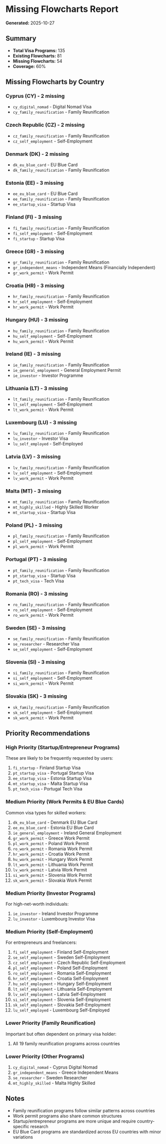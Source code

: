 # Missing Flowcharts Report

**Generated:** 2025-10-27

## Summary

- **Total Visa Programs:** 135
- **Existing Flowcharts:** 81
- **Missing Flowcharts:** 54
- **Coverage:** 60%

## Missing Flowcharts by Country

### Cyprus (CY) - 2 missing
- `cy_digital_nomad` - Digital Nomad Visa
- `cy_family_reunification` - Family Reunification

### Czech Republic (CZ) - 2 missing
- `cz_family_reunification` - Family Reunification
- `cz_self_employment` - Self-Employment

### Denmark (DK) - 2 missing
- `dk_eu_blue_card` - EU Blue Card
- `dk_family_reunification` - Family Reunification

### Estonia (EE) - 3 missing
- `ee_eu_blue_card` - EU Blue Card
- `ee_family_reunification` - Family Reunification
- `ee_startup_visa` - Startup Visa

### Finland (FI) - 3 missing
- `fi_family_reunification` - Family Reunification
- `fi_self_employment` - Self-Employment
- `fi_startup` - Startup Visa

### Greece (GR) - 3 missing
- `gr_family_reunification` - Family Reunification
- `gr_independent_means` - Independent Means (Financially Independent)
- `gr_work_permit` - Work Permit

### Croatia (HR) - 3 missing
- `hr_family_reunification` - Family Reunification
- `hr_self_employment` - Self-Employment
- `hr_work_permit` - Work Permit

### Hungary (HU) - 3 missing
- `hu_family_reunification` - Family Reunification
- `hu_self_employment` - Self-Employment
- `hu_work_permit` - Work Permit

### Ireland (IE) - 3 missing
- `ie_family_reunification` - Family Reunification
- `ie_general_employment` - General Employment Permit
- `ie_investor` - Investor Programme

### Lithuania (LT) - 3 missing
- `lt_family_reunification` - Family Reunification
- `lt_self_employment` - Self-Employment
- `lt_work_permit` - Work Permit

### Luxembourg (LU) - 3 missing
- `lu_family_reunification` - Family Reunification
- `lu_investor` - Investor Visa
- `lu_self_employed` - Self-Employed

### Latvia (LV) - 3 missing
- `lv_family_reunification` - Family Reunification
- `lv_self_employment` - Self-Employment
- `lv_work_permit` - Work Permit

### Malta (MT) - 3 missing
- `mt_family_reunification` - Family Reunification
- `mt_highly_skilled` - Highly Skilled Worker
- `mt_startup_visa` - Startup Visa

### Poland (PL) - 3 missing
- `pl_family_reunification` - Family Reunification
- `pl_self_employment` - Self-Employment
- `pl_work_permit` - Work Permit

### Portugal (PT) - 3 missing
- `pt_family_reunification` - Family Reunification
- `pt_startup_visa` - Startup Visa
- `pt_tech_visa` - Tech Visa

### Romania (RO) - 3 missing
- `ro_family_reunification` - Family Reunification
- `ro_self_employment` - Self-Employment
- `ro_work_permit` - Work Permit

### Sweden (SE) - 3 missing
- `se_family_reunification` - Family Reunification
- `se_researcher` - Researcher Visa
- `se_self_employment` - Self-Employment

### Slovenia (SI) - 3 missing
- `si_family_reunification` - Family Reunification
- `si_self_employment` - Self-Employment
- `si_work_permit` - Work Permit

### Slovakia (SK) - 3 missing
- `sk_family_reunification` - Family Reunification
- `sk_self_employment` - Self-Employment
- `sk_work_permit` - Work Permit

## Priority Recommendations

### High Priority (Startup/Entrepreneur Programs)
These are likely to be frequently requested by users:
1. `fi_startup` - Finland Startup Visa
2. `pt_startup_visa` - Portugal Startup Visa
3. `ee_startup_visa` - Estonia Startup Visa
4. `mt_startup_visa` - Malta Startup Visa
5. `pt_tech_visa` - Portugal Tech Visa

### Medium Priority (Work Permits & EU Blue Cards)
Common visa types for skilled workers:
1. `dk_eu_blue_card` - Denmark EU Blue Card
2. `ee_eu_blue_card` - Estonia EU Blue Card
3. `ie_general_employment` - Ireland General Employment
4. `gr_work_permit` - Greece Work Permit
5. `pl_work_permit` - Poland Work Permit
6. `ro_work_permit` - Romania Work Permit
7. `hr_work_permit` - Croatia Work Permit
8. `hu_work_permit` - Hungary Work Permit
9. `lt_work_permit` - Lithuania Work Permit
10. `lv_work_permit` - Latvia Work Permit
11. `si_work_permit` - Slovenia Work Permit
12. `sk_work_permit` - Slovakia Work Permit

### Medium Priority (Investor Programs)
For high-net-worth individuals:
1. `ie_investor` - Ireland Investor Programme
2. `lu_investor` - Luxembourg Investor Visa

### Medium Priority (Self-Employment)
For entrepreneurs and freelancers:
1. `fi_self_employment` - Finland Self-Employment
2. `se_self_employment` - Sweden Self-Employment
3. `cz_self_employment` - Czech Republic Self-Employment
4. `pl_self_employment` - Poland Self-Employment
5. `ro_self_employment` - Romania Self-Employment
6. `hr_self_employment` - Croatia Self-Employment
7. `hu_self_employment` - Hungary Self-Employment
8. `lt_self_employment` - Lithuania Self-Employment
9. `lv_self_employment` - Latvia Self-Employment
10. `si_self_employment` - Slovenia Self-Employment
11. `sk_self_employment` - Slovakia Self-Employment
12. `lu_self_employed` - Luxembourg Self-Employed

### Lower Priority (Family Reunification)
Important but often dependent on primary visa holder:
1. All 19 family reunification programs across countries

### Lower Priority (Other Programs)
1. `cy_digital_nomad` - Cyprus Digital Nomad
2. `gr_independent_means` - Greece Independent Means
3. `se_researcher` - Sweden Researcher
4. `mt_highly_skilled` - Malta Highly Skilled

## Notes

- Family reunification programs follow similar patterns across countries
- Work permit programs also share common structures
- Startup/entrepreneur programs are more unique and require country-specific research
- EU Blue Card programs are standardized across EU countries with minor variations

